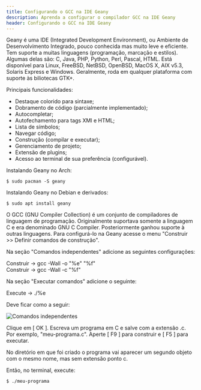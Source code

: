 ```yaml
---
title: Configurando o GCC na IDE Geany
description: Aprenda a configurar o compilador GCC na IDE Geany
header: Configurando o GCC na IDE Geany
---
```


Geany é uma IDE (Integrated Development Environment), ou Ambiente de Desenvolvimento Integrado, pouco conhecida mas muito leve e eficiente. Tem suporte a muitas linguagens (programação, marcação e estilos). Algumas delas são: C, Java, PHP, Python, Perl, Pascal, HTML. Está disponível para Linux, FreeBSD, NetBSD, OpenBSD, MacOS X, AIX v5.3, Solaris Express e Windows. Geralmente, roda em qualquer plataforma com suporte às biliotecas GTK+.  

Principais funcionalidades:  
- Destaque colorido para sintaxe;  
- Dobramento de código (parcialmente implementado);  
- Autocompletar;  
- Autofechamento para tags XMl e HTML;  
- Lista de símbolos;  
- Navegar código;  
- Construção (compilar e executar);  
- Gerenciamento de projeto;  
- Extensão de plugins;  
- Acesso ao terminal de sua preferência (configurável).  

Instalando Geany no Arch:

```console
$ sudo pacman -S geany
```

Instalando Geany no Debian e derivados:

```console
$ sudo apt install geany
```

O GCC (GNU Compiler Collection) é um conjunto de compiladores de linguagem de programação. Originalmente suportava somente a linguagem C e era denominado GNU C Compiler. Posteriormente ganhou suporte à outras linguagens. Para configurá-lo na Geany acesse o menu "Construir >> Definir comandos de construção". 

Na seção "Comandos independentes" adicione as seguintes configurações:  

Construir -> gcc -Wall -o "%e" "%f"  
Construir -> gcc -Wall -c "%f"    

Na seção "Executar comandos" adicione o seguinte:

Execute ->  ./%e                

Deve ficar como a seguir:

![Comandos independentes](https://raw.githubusercontent.com/JubittLinux/jubittlinux.github.io/master/img/geany-gcc-1.png#responsive)
 
Clique em [ OK ]. Escreva um programa em C e salve com a extensão .c. Por exemplo, "meu-programa.c". Aperte [ F9 ] para construir e [ F5 ] para executar.

No diretório em que foi criado o programa vai aparecer um segundo objeto com o mesmo nome, mas sem extensão ponto c.

Então, no terminal, execute:  

```console
$ ./meu-programa 
```

